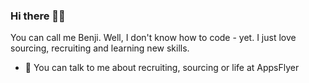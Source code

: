### Hi there 👋👋
You can call me Benji.
Well, I don't know how to code - yet. I just love sourcing, recruiting and learning new skills.

- 💬 You can talk to me about recruiting, sourcing or life at AppsFlyer
